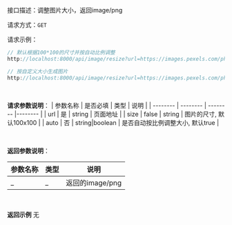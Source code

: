 接口描述：调整图片大小，返回image/png

请求方式：`GET`

请求示例： 
```ts
// 默认根据100*100的尺寸并按自动比例调整
http://localhost:8000/api/image/resize?url=https://images.pexels.com/photos/17172210/pexels-photo-17172210.jpeg

// 按自定义大小生成图片
http://localhost:8000/api/image/resize?url=https://images.pexels.com/photos/17172210/pexels-photo-17172210.jpeg&size=200x300&auto=false
```

<br/>

**请求参数说明**：
| 参数名称 | 是否必填 | 类型 | 说明 |
| -------- | -------- | -------- |-------- |
| url | 是 | string | 页面地址 |
| size | false | string | 图片的尺寸, 默认100x100 |
| auto | 否 | string|boolean | 是否自动按比例调整大小, 默认true |

<br/>

**返回参数说明**：

| 参数名称  | 类型 | 说明 |
| -------- | -------- |-------- |
| _ | _ | 返回的image/png |

<br/>

**返回示例**
无